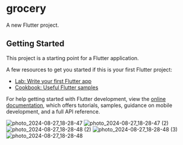 # grocery

A new Flutter project.

## Getting Started

This project is a starting point for a Flutter application.

A few resources to get you started if this is your first Flutter project:

- [Lab: Write your first Flutter app](https://docs.flutter.dev/get-started/codelab)
- [Cookbook: Useful Flutter samples](https://docs.flutter.dev/cookbook)

For help getting started with Flutter development, view the
[online documentation](https://docs.flutter.dev/), which offers tutorials,
samples, guidance on mobile development, and a full API reference.

![photo_2024-08-27_18-28-47](https://github.com/user-attachments/assets/2c4ac857-44da-41db-919a-a26caeea56d8)
![photo_2024-08-27_18-28-47 (2)](https://github.com/user-attachments/assets/07708334-3bc4-4c82-abf7-96b222d38878)
![photo_2024-08-27_18-28-48 (2)](https://github.com/user-attachments/assets/7d9194b1-0539-4f6d-ba02-3b01b036dd1a)
![photo_2024-08-27_18-28-48 (3)](https://github.com/user-attachments/assets/262eb379-1419-46a7-88e4-40240ee98d90)
![photo_2024-08-27_18-28-48](https://github.com/user-attachments/assets/9fedacff-5ee9-49a9-9ad0-fb2e3fd2effb)
